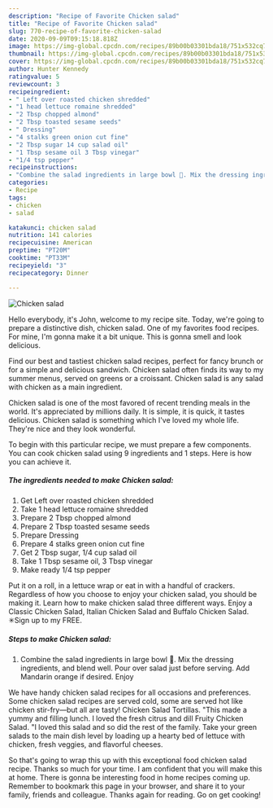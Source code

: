 ```yaml
---
description: "Recipe of Favorite Chicken salad"
title: "Recipe of Favorite Chicken salad"
slug: 770-recipe-of-favorite-chicken-salad
date: 2020-09-09T09:15:18.818Z
image: https://img-global.cpcdn.com/recipes/89b00b03301bda18/751x532cq70/chicken-salad-recipe-main-photo.jpg
thumbnail: https://img-global.cpcdn.com/recipes/89b00b03301bda18/751x532cq70/chicken-salad-recipe-main-photo.jpg
cover: https://img-global.cpcdn.com/recipes/89b00b03301bda18/751x532cq70/chicken-salad-recipe-main-photo.jpg
author: Hunter Kennedy
ratingvalue: 5
reviewcount: 3
recipeingredient:
- " Left over roasted chicken shredded"
- "1 head lettuce romaine shredded"
- "2 Tbsp chopped almond"
- "2 Tbsp toasted sesame seeds"
- " Dressing"
- "4 stalks green onion cut fine"
- "2 Tbsp sugar 14 cup salad oil"
- "1 Tbsp sesame oil 3 Tbsp vinegar"
- "1/4 tsp pepper"
recipeinstructions:
- "Combine the salad ingredients in large bowl 🍜. Mix the dressing ingredients, and blend well. Pour over salad just before serving. Add Mandarin orange if desired. Enjoy"
categories:
- Recipe
tags:
- chicken
- salad

katakunci: chicken salad 
nutrition: 141 calories
recipecuisine: American
preptime: "PT20M"
cooktime: "PT33M"
recipeyield: "3"
recipecategory: Dinner

---
```



![Chicken salad](https://img-global.cpcdn.com/recipes/89b00b03301bda18/751x532cq70/chicken-salad-recipe-main-photo.jpg)

Hello everybody, it's John, welcome to my recipe site. Today, we're going to prepare a distinctive dish, chicken salad. One of my favorites food recipes. For mine, I'm gonna make it a bit unique. This is gonna smell and look delicious.

Find our best and tastiest chicken salad recipes, perfect for fancy brunch or for a simple and delicious sandwich. Chicken salad often finds its way to my summer menus, served on greens or a croissant. Chicken salad is any salad with chicken as a main ingredient.

Chicken salad is one of the most favored of recent trending meals in the world. It's appreciated by millions daily. It is simple, it is quick, it tastes delicious. Chicken salad is something which I've loved my whole life. They're nice and they look wonderful.


To begin with this particular recipe, we must prepare a few components. You can cook chicken salad using 9 ingredients and 1 steps. Here is how you can achieve it.

<!--inarticleads1-->

##### The ingredients needed to make Chicken salad:

1. Get  Left over roasted chicken shredded
1. Take 1 head lettuce romaine shredded
1. Prepare 2 Tbsp chopped almond
1. Prepare 2 Tbsp toasted sesame seeds
1. Prepare  Dressing
1. Prepare 4 stalks green onion cut fine
1. Get 2 Tbsp sugar, 1/4 cup salad oil
1. Take 1 Tbsp sesame oil, 3 Tbsp vinegar
1. Make ready 1/4 tsp pepper


Put it on a roll, in a lettuce wrap or eat in with a handful of crackers. Regardless of how you choose to enjoy your chicken salad, you should be making it. Learn how to make chicken salad three different ways. Enjoy a Classic Chicken Salad, Italian Chicken Salad and Buffalo Chicken Salad. ✳︎Sign up to my FREE. 

<!--inarticleads2-->

##### Steps to make Chicken salad:

1. Combine the salad ingredients in large bowl 🍜. Mix the dressing ingredients, and blend well. Pour over salad just before serving. Add Mandarin orange if desired. Enjoy


We have handy chicken salad recipes for all occasions and preferences. Some chicken salad recipes are served cold, some are served hot like chicken stir-fry—but all are tasty! Chicken Salad Tortillas. &#34;This made a yummy and filling lunch. I loved the fresh citrus and dill Fruity Chicken Salad. &#34;I loved this salad and so did the rest of the family. Take your green salads to the main dish level by loading up a hearty bed of lettuce with chicken, fresh veggies, and flavorful cheeses. 

So that's going to wrap this up with this exceptional food chicken salad recipe. Thanks so much for your time. I am confident that you will make this at home. There is gonna be interesting food in home recipes coming up. Remember to bookmark this page in your browser, and share it to your family, friends and colleague. Thanks again for reading. Go on get cooking!
